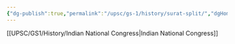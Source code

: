 ```yaml
---
{"dg-publish":true,"permalink":"/upsc/gs-1/history/surat-split/","dgHomeLink":true,"dgPassFrontmatter":false}
---
```


[[UPSC/GS1/History/Indian National Congress|Indian National Congress]]